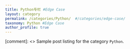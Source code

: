 ```yaml
---
title: Python专栏 #Edge Case
layout: category
permalink: /categories/Python/  #/categories/edge-case/
taxonomy: Python #Edge Case
author_profile: true
---
```


[comment]: <> Sample post listing for the category `Python`.
